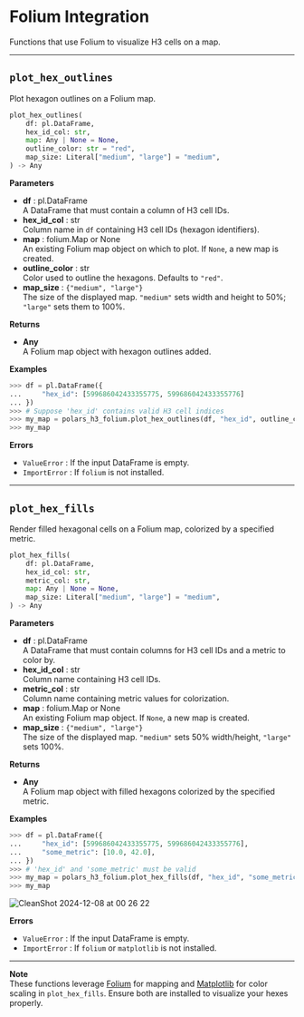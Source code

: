 # Folium Integration

Functions that use Folium to visualize H3 cells on a map.

---

## `plot_hex_outlines`

Plot hexagon outlines on a Folium map.

```python
plot_hex_outlines(
    df: pl.DataFrame,
    hex_id_col: str,
    map: Any | None = None,
    outline_color: str = "red",
    map_size: Literal["medium", "large"] = "medium",
) -> Any
```

**Parameters**

- **df** : pl.DataFrame  
  A DataFrame that must contain a column of H3 cell IDs.
- **hex_id_col** : str  
  Column name in `df` containing H3 cell IDs (hexagon identifiers).
- **map** : folium.Map or None  
  An existing Folium map object on which to plot. If `None`, a new map is created.
- **outline_color** : str  
  Color used to outline the hexagons. Defaults to `"red"`.
- **map_size** : `{"medium", "large"}`  
  The size of the displayed map. `"medium"` sets width and height to 50%; `"large"` sets them to 100%.

**Returns**

- **Any**  
  A Folium map object with hexagon outlines added.

**Examples**

```python
>>> df = pl.DataFrame({
...     "hex_id": [599686042433355775, 599686042433355776]
... })
>>> # Suppose 'hex_id' contains valid H3 cell indices
>>> my_map = polars_h3_folium.plot_hex_outlines(df, "hex_id", outline_color="blue")
>>> my_map
```

**Errors**

- `ValueError` : If the input DataFrame is empty.
- `ImportError` : If `folium` is not installed.

---

## `plot_hex_fills`

Render filled hexagonal cells on a Folium map, colorized by a specified metric.

```python
plot_hex_fills(
    df: pl.DataFrame,
    hex_id_col: str,
    metric_col: str,
    map: Any | None = None,
    map_size: Literal["medium", "large"] = "medium",
) -> Any
```

**Parameters**

- **df** : pl.DataFrame  
  A DataFrame that must contain columns for H3 cell IDs and a metric to color by.
- **hex_id_col** : str  
  Column name containing H3 cell IDs.
- **metric_col** : str  
  Column name containing metric values for colorization.
- **map** : folium.Map or None  
  An existing Folium map object. If `None`, a new map is created.
- **map_size** : `{"medium", "large"}`  
  The size of the displayed map. `"medium"` sets 50% width/height, `"large"` sets 100%.

**Returns**

- **Any**  
  A Folium map object with filled hexagons colorized by the specified metric.

**Examples**

```python
>>> df = pl.DataFrame({
...     "hex_id": [599686042433355775, 599686042433355776],
...     "some_metric": [10.0, 42.0],
... })
>>> # 'hex_id' and 'some_metric' must be valid
>>> my_map = polars_h3_folium.plot_hex_fills(df, "hex_id", "some_metric")
>>> my_map
```

![CleanShot 2024-12-08 at 00 26 22](https://github.com/user-attachments/assets/2e707bfc-1a29-43b5-9260-723d776e5dad)

**Errors**

- `ValueError` : If the input DataFrame is empty.
- `ImportError` : If `folium` or `matplotlib` is not installed.

---

**Note**  
These functions leverage [Folium](https://python-visualization.github.io/folium/) for mapping and [Matplotlib](https://matplotlib.org) for color scaling in `plot_hex_fills`. Ensure both are installed to visualize your hexes properly.
